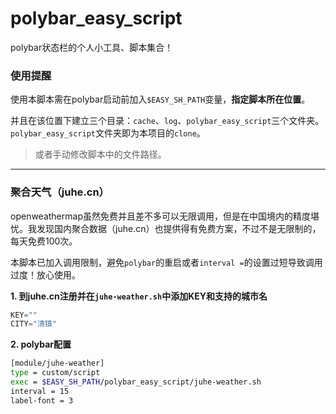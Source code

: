 # polybar_easy_script

polybar状态栏的个人小工具、脚本集合！

### 使用提醒

使用本脚本需在polybar启动前加入`$EASY_SH_PATH`变量，**指定脚本所在位置**。

并且在该位置下建立三个目录：`cache`、`log`、`polybar_easy_script`三个文件夹。`polybar_easy_script`文件夹即为本项目的`clone`。

> 或者手动修改脚本中的文件路径。

---

### 聚合天气（juhe.cn）

openweathermap虽然免费并且差不多可以无限调用，但是在中国境内的精度堪忧。我发现国内聚合数据（juhe.cn）也提供得有免费方案，不过不是无限制的，每天免费100次。

本脚本已加入调用限制，避免`polybar`的重启或者`interval =`的设置过短导致调用过度！放心使用。

**1. 到juhe.cn注册并在`juhe-weather.sh`中添加KEY和支持的城市名**

```js
KEY=""
CITY="清镇"
```

**2. polybar配置**

```sh
[module/juhe-weather]
type = custom/script
exec = $EASY_SH_PATH/polybar_easy_script/juhe-weather.sh
interval = 15
label-font = 3
```

